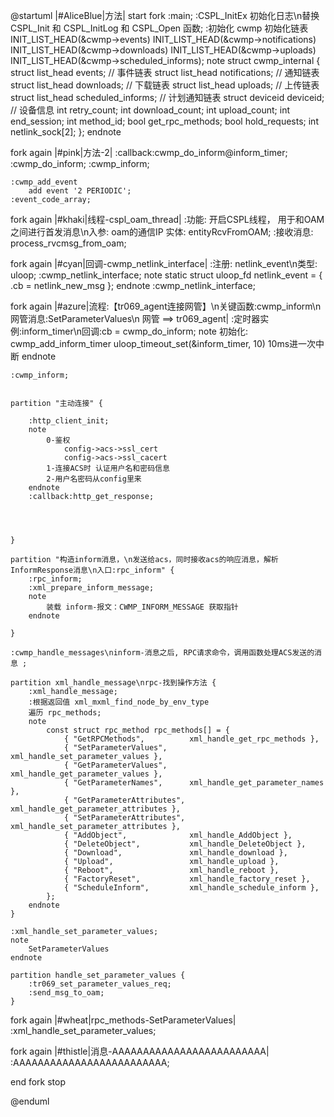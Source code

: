@startuml
|#AliceBlue|方法|
start
fork
    :main;
    :CSPL_InitEx 初始化日志\n替换 CSPL_Init 和 CSPL_InitLog 和 CSPL_Open 函数;
    :初始化 cwmp
    初始化链表
    INIT_LIST_HEAD(&cwmp->events)
    INIT_LIST_HEAD(&cwmp->notifications)
    INIT_LIST_HEAD(&cwmp->downloads)
    INIT_LIST_HEAD(&cwmp->uploads)
    INIT_LIST_HEAD(&cwmp->scheduled_informs);
    note
        struct cwmp_internal {
            struct list_head events;            // 事件链表
            struct list_head notifications;     // 通知链表
            struct list_head downloads;         // 下载链表
            struct list_head uploads;           // 上传链表
            struct list_head scheduled_informs; // 计划通知链表
            struct deviceid deviceid;           // 设备信息
            int retry_count;
            int download_count;
            int upload_count;
            int end_session;
            int method_id;
            bool get_rpc_methods;
            bool hold_requests;
            int netlink_sock[2];
        };
    endnote


fork again
|#pink|方法-2|
    :callback:cwmp_do_inform@inform_timer;
    :cwmp_do_inform;
    :cwmp_inform;

    :cwmp_add_event
        add event '2 PERIODIC';
    :event_code_array;

fork again
|#khaki|线程-cspl_oam_thread|
:功能: 开启CSPL线程，
        用于和OAM之间进行首发消息\n入参: oam的通信IP
实体: entityRcvFromOAM;
:接收消息: process_rvcmsg_from_oam;


fork again
|#cyan|回调-cwmp_netlink_interface|
    :注册: netlink_event\n类型: uloop;
    :cwmp_netlink_interface;
    note
        static struct uloop_fd netlink_event
        = { .cb = netlink_new_msg };
    endnote
    :cwmp_netlink_interface;

fork again
|#azure|流程:【tr069_agent连接网管】\n关键函数:cwmp_inform\n网管消息:SetParameterValues\n 网管 ==> tr069_agent|
    :定时器实例:inform_timer\n回调:cb = cwmp_do_inform;
    note
        初始化:
        cwmp_add_inform_timer
        uloop_timeout_set(&inform_timer, 10)
        10ms进一次中断
    endnote

    :cwmp_inform;


    partition "主动连接" {

        :http_client_init;
        note
            0-鉴权
                config->acs->ssl_cert
                config->acs->ssl_cacert
            1-连接ACS时 认证用户名和密码信息
            2-用户名密码从config里来
        endnote
        :callback:http_get_response;




    }

    partition "构造inform消息，\n发送给acs，同时接收acs的响应消息，解析InformResponse消息\n入口:rpc_inform" {
        :rpc_inform;
        :xml_prepare_inform_message;
        note
            装载 inform-报文：CWMP_INFORM_MESSAGE 获取指针
        endnote

    }

    :cwmp_handle_messages\ninform-消息之后, RPC请求命令，调用函数处理ACS发送的消息 ;

    partition xml_handle_message\nrpc-找到操作方法 {
        :xml_handle_message;
        :根据返回值 xml_mxml_find_node_by_env_type
        遍历 rpc_methods;
        note
            const struct rpc_method rpc_methods[] = {
                { "GetRPCMethods",          xml_handle_get_rpc_methods },
                { "SetParameterValues",     xml_handle_set_parameter_values },
                { "GetParameterValues",     xml_handle_get_parameter_values },
                { "GetParameterNames",      xml_handle_get_parameter_names },
                { "GetParameterAttributes", xml_handle_get_parameter_attributes },
                { "SetParameterAttributes", xml_handle_set_parameter_attributes },
                { "AddObject",              xml_handle_AddObject },
                { "DeleteObject",           xml_handle_DeleteObject },
                { "Download",               xml_handle_download },
                { "Upload",                 xml_handle_upload },
                { "Reboot",                 xml_handle_reboot },
                { "FactoryReset",           xml_handle_factory_reset },
                { "ScheduleInform",         xml_handle_schedule_inform },
            };
        endnote
    }

    :xml_handle_set_parameter_values;
    note
        SetParameterValues
    endnote

    partition handle_set_parameter_values {
        :tr069_set_parameter_values_req;
        :send_msg_to_oam;
    }
fork again
|#wheat|rpc_methods-SetParameterValues|
    :xml_handle_set_parameter_values;

fork again
|#thistle|消息-AAAAAAAAAAAAAAAAAAAAAAAAA|
    :AAAAAAAAAAAAAAAAAAAAAAAAA;

end fork
stop


@enduml
